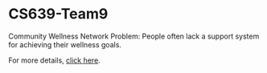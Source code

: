 # CS639-Team9

Community Wellness Network
Problem: People often lack a support system for achieving their wellness goals.

For more details, [click here](https://docs.google.com/presentation/d/e/2PACX-1vTwW5_rcjfjJFFnYEmcAgrIrSTL1tJqedz8gOo4v4Vrc0I4NEsC-6qpSbuIGIuJGUL16PWOgN37XQQr/pub?start=true&loop=true&delayms=3000).
